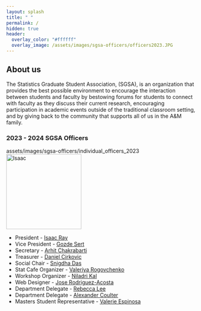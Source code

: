 ```yaml
---
layout: splash
title: " "
permalink: /
hidden: true
header:
  overlay_color: "#ffffff"
  overlay_image: /assets/images/sgsa-officers/officers2023.JPG
---
```


## About us

The Statistics Graduate Student Association, (SGSA), is an organization that provides the best possible environment to encourage the interaction between students and faculty by bestowing forums for students to connect with faculty as they discuss their current research, encouraging participation in academic events outside of the traditional classroom setting, and by giving back to the community that supports all of us in the A&M family.

### 2023 - 2024 SGSA Officers

assets/images/sgsa-officers/individual_officers_2023
<img src="assets/images/sgsa-officers/individual_officers_2023/isaac_portrait.JPG" alt="Isaac" width="200"/>
- ​President - [Isaac Ray](mailto:null@stat.tamu.edu)
- Vice President - [Gozde Sert](mailto:gozdesert@stat.tamu.edu)
- Secretary - [Arhit Chakrabarti](mailto:arhit.chakrabarti@stat.tamu.edu)
- Treasurer - [Daniel Cirkovic](mailto:cirkovd@stat.tamu.edu)
- Social Chair - [Snigdha Das](mailto:snigdha@stat.tamu.edu)
- Stat Cafe Organizer - [Valeriya Rogovchenko](mailto:varogovchenko@tamu.edu)
- Workshop Organizer - [Niladri Kal](mailto:niladrik@tamu.edu)
- Web Designer - [Jose Rodriguez-Acosta](mailto:jeroda7105@tamu.edu)
- Department Delegate - [Rebecca Lee](mailto:llrebecca21@stat.tamu.edu)
- Department Delegate - [Alexander Coulter](mailto:coultera@stat.tamu.edu)
- Masters Student Representative - [Valerie Espinosa](mailto:vne@tamu.edu)
